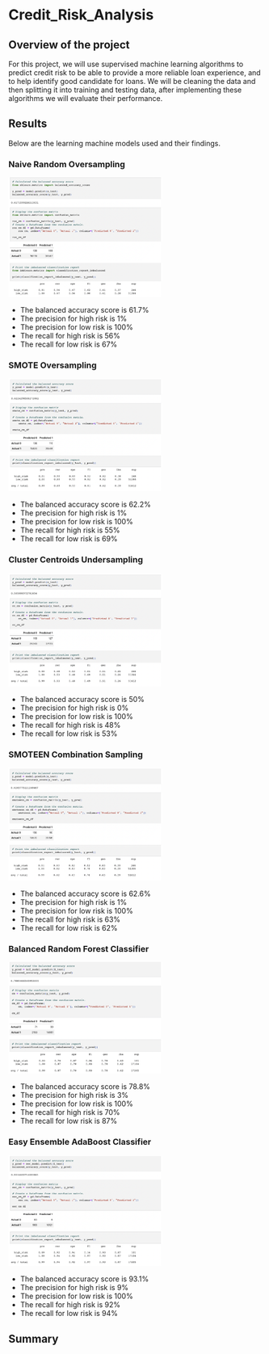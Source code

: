 # Credit_Risk_Analysis

## Overview of the project

For this project, we will use supervised machine learning algorithms to predict credit risk to be able to provide a more reliable loan experience, and to help identify good candidate for loans. We will be cleaning the data and then splitting it into training and testing data, after implementing these algorithms we will evaluate their performance. 

## Results

Below are the learning machine models used and their findings.

### Naive Random Oversampling

<img src="https://github.com/Zbahsoun/Credit_Risk_Analysis/blob/main/Models-Summary/Summary%201.png" width=60% height=50%>

- The balanced accuracy score is 61.7%
- The precision for high risk is 1%
- The precision for low risk is 100%
- The recall for high risk is 56%
- The recall for low risk is 67%

### SMOTE Oversampling

<img src="https://github.com/Zbahsoun/Credit_Risk_Analysis/blob/main/Models-Summary/Summary%202.png" width=60% height=50%>

- The balanced accuracy score is 62.2%
- The precision for high risk is 1%
- The precision for low risk is 100%
- The recall for high risk is 55%
- The recall for low risk is 69%


### Cluster Centroids Undersampling

<img src="https://github.com/Zbahsoun/Credit_Risk_Analysis/blob/main/Models-Summary/Summary%203.png" width=60% height=50%>

- The balanced accuracy score is 50%
- The precision for high risk is 0%
- The precision for low risk is 100%
- The recall for high risk is 48%
- The recall for low risk is 53%

### SMOTEEN Combination Sampling

<img src="https://github.com/Zbahsoun/Credit_Risk_Analysis/blob/main/Models-Summary/Summary%204.png" width=60% height=50%>

- The balanced accuracy score is 62.6%
- The precision for high risk is 1%
- The precision for low risk is 100%
- The recall for high risk is 63%
- The recall for low risk is 62%

### Balanced Random Forest Classifier

<img src="https://github.com/Zbahsoun/Credit_Risk_Analysis/blob/main/Models-Summary/Summary%205.png" width=60% height=50%>

- The balanced accuracy score is 78.8%
- The precision for high risk is 3%
- The precision for low risk is 100%
- The recall for high risk is 70%
- The recall for low risk is 87%

### Easy Ensemble AdaBoost Classifier

<img src="https://github.com/Zbahsoun/Credit_Risk_Analysis/blob/main/Models-Summary/Summary%206.png" width=60% height=50%>

- The balanced accuracy score is 93.1%
- The precision for high risk is 9%
- The precision for low risk is 100%
- The recall for high risk is 92%
- The recall for low risk is 94%

## Summary



